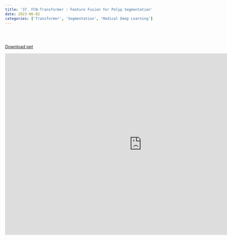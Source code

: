 ```yaml
---
title: '37. FCN-Transformer : Feature Fusion for Polyp Segmentation'
date: 2023-06-02
categories: ['Transformer', 'Segmentation', 'Medical Deep Learning']
---
```


<br><br>

[Download ppt](/ppt/37.pptx)

<center>
<iframe src="https://docs.google.com/presentation/d/e/2PACX-1vQ_kk2lVaiSpROUZWngAypxbqlMekHNz56fXwp-aV9ai3dktsMTi6um4Go7J8O1rA/embed?start=false&loop=false&delayms=3000" frameborder="0" width="900" height="600" allowfullscreen="true" mozallowfullscreen="true" webkitallowfullscreen="true min-width="350px"></iframe>
</center>

<br>

<script src="https://utteranc.es/client.js"
        repo="RTOS-KGU/RTOS-utterances-comment"
        issue-term="pathname"
        label="Comment"
        theme="github-light"
        crossorigin="anonymous"
        async>
</script>